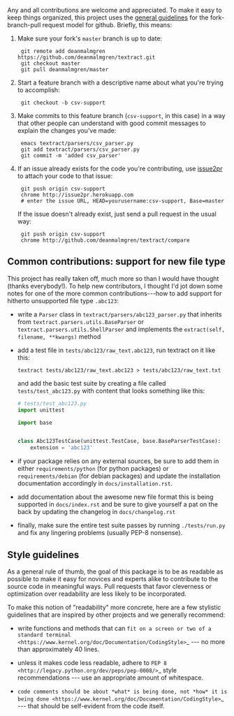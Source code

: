 Any and all contributions are welcome and appreciated. To make it easy
to keep things organized, this project uses the
[general guidelines](https://help.github.com/articles/using-pull-requests)
for the fork-branch-pull request model for github. Briefly, this means:

1. Make sure your fork's `master` branch is up to date:

    	git remote add deanmalmgren https://github.com/deanmalmgren/textract.git
        git checkout master
        git pull deanmalmgren/master

2. Start a feature branch with a descriptive name about what you're
   trying to accomplish:

        git checkout -b csv-support

3. Make commits to this feature branch (`csv-support`, in this case)
   in a way that other people can understand with good commit messages
   to explain the changes you've made:

        emacs textract/parsers/csv_parser.py
	    git add textract/parsers/csv_parser.py
	    git commit -m 'added csv_parser'

4. If an issue already exists for the code you're contributing, use
   [issue2pr](http://issue2pr.herokuapp.com/) to attach your code to
   that issue:

        git push origin csv-support
		chrome http://issue2pr.herokuapp.com
		# enter the issue URL, HEAD=yourusername:csv-support, Base=master

   If the issue doesn't already exist, just send a pull
   request in the usual way:

        git push origin csv-support
		chrome http://github.com/deanmalmgren/textract/compare


Common contributions: support for new file type
-----------------------------------------------

This project has really taken off, much more so than I would have
thought (thanks everybody!). To help new contributors, I thought I'd
jot down some notes for one of the more common contributions---how to
add support for hitherto unsupported file type `.abc123`:

* write a `Parser` class in `textract/parsers/abc123_parser.py` that
  inherits from `textract.parsers.utils.BaseParser` or
  `textract.parsers.utils.ShellParser` and implements the
  `extract(self, filename, **kwargs)` method

* add a test file in `tests/abc123/raw_text.abc123`, run textract on
  it like this:

  ```shell
  textract tests/abc123/raw_text.abc123 > tests/abc123/raw_text.txt
  ```

  and add the basic test suite by creating
  a file called `tests/test_abc123.py` with content that looks
  something like this:

  ```python
  # tests/test_abc123.py
  import unittest

  import base


  class Abc123TestCase(unittest.TestCase, base.BaseParserTestCase):
      extension = 'abc123'
  ```

* if your package relies on any external sources, be sure to add them
  in either `requirements/python` (for python packages) or
  `requirements/debian` (for debian packages) and update the
  installation documentation accordingly in `docs/installation.rst`.

* add documentation about the awesome new file format this is being
  supported in `docs/index.rst` and be sure to give yourself a pat on
  the back by updating the changelog in `docs/changelog.rst`

* finally, make sure the entire test suite passes by running
  `./tests/run.py` and fix any lingering problems (usually PEP-8
  nonsense).


Style guidelines
----------------

As a general rule of thumb, the goal of this package is to be as
readable as possible to make it easy for novices and experts alike to
contribute to the source code in meaningful ways. Pull requests that
favor cleverness or optimization over readability are less likely to be
incorporated.

To make this notion of "readability" more concrete, here are a few
stylistic guidelines that are inspired by other projects and we
generally recommend:

-  write functions and methods that can `fit on a screen or two of a
   standard
   terminal <https://www.kernel.org/doc/Documentation/CodingStyle>`_
   --- no more than approximately 40 lines.

-  unless it makes code less readable, adhere to `PEP
   8 <http://legacy.python.org/dev/peps/pep-0008/>`_ style
   recommendations --- use an appropriate amount of whitespace.

-  `code comments should be about *what* is being done, not *how* it is
   being done <https://www.kernel.org/doc/Documentation/CodingStyle>`_
   --- that should be self-evident from the code itself.
